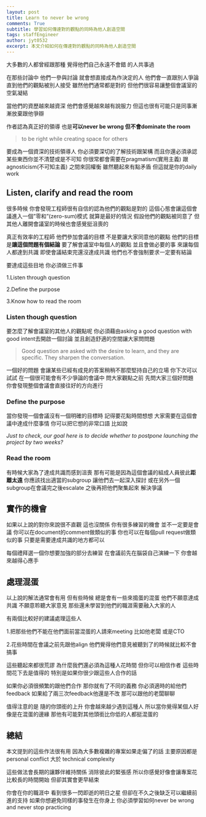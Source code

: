 ```yaml
---
layout: post
title: Learn to never be wrong
comments: True 
subtitle: 學習如何傳達對的觀點的同時為他人創造空間
tags: staffEngineer
author: jyt0532
excerpt: 本文介紹如何在傳達對的觀點的同時為他人創造空間
---
```


大多數的人都曾經跟那種 覺得他們自己永遠不會錯 的人共事過 

在那些討論中 他們一參與討論 就會想直接成為作決定的人 他們會一直跟別人爭論 直到他們的觀點被別人接受 雖然他們通常都是對的 但他們很容易讓整個會議室的空氣凝結

當他們的資歷越來越資深 他們會感覺越來越有說服力 但這也很有可能只是同事漸漸放棄跟他爭辯 


作者認為真正好的領導 也是**可以never be wrong 但不會dominate the room**

> to be right while creating space for others

要成為一個資深的技術領導人 你必須要深切的了解技術跟架構 而且你還必須承認某些東西你並不清楚或是不可知 你很常都會需要在pragmatism(實用主義) 跟 agnosticism(不可知主義) 之間來回權衡 雖然聽起來有點矛盾 但這就是你的daily work

## Listen, clarify and read the room

很多時候 你會發現工程師很有自信的認為他們的觀點是對的 這個心態會讓這個會議進入一個”零和”(zero-sum)模式 就算是最好的情況 假設他們的觀點被同意了 但其他人離開會議室的時候也會感覺挺沮喪的

真正有效率的工程師 他們參加會議的目標 不是要讓大家同意他的觀點 他們的目標是**讓這個問題有個結論** 要了解會議室中每個人的觀點 並且會做必要的事 來讓每個人都達到共識 即使會議結束完還沒達成共識 他們也不會強制要求一定要有結論

要達成這些目地 你必須做三件事 

1.Listen through question

2.Define the purpose

3.Know how to read the room

### Listen though question

要怎麼了解會議室的其他人的觀點呢 你必須藉由asking a good question with good intent去開啟一個討論 並且創造舒適的空間讓大家問問題

> Good question are asked with the desire to learn, and they are specific. They sharpen the conversation.

一個好的問題 會讓某些已經有成見的答案稍稍不那麼堅持自己的立場 你下次可以試試 在一個很可能會有不少爭論的會議中 問大家觀點之前 先問大家三個好問題 你會發現整個會議會直接往好的方向進行


### Define the purpose
 
當你發現一個會議沒有一個明確的目標時 記得要花點時間想想 大家需要在這個會議中達成什麼事情 你可以把它想的非常口語 比如說

*Just to check, our goal here is to decide whether to postpone launching the project by two weeks?*

### Read the room

有時候大家為了達成共識而感到沮喪 那有可能是因為這個會議的組成人員彼此**距離太遠** 你應該找出適當的subgroup 讓他們去一起深入探討 或在另外一個subgroup在會議完之後escalate 之後再把他們聚集起來 解決爭議

## 實作的機會

如果以上說的對你來說很不直觀 這也沒關係 你有很多練習的機會 並不一定要是會議 你可以在document的comment做類似的事 你也可以在每個pull request做類似的事 只要是需要達成共識的地方都可以

每個禮拜選一個你想要加強的部分去練習 在會議前先在腦袋自己演練一下 你會越來越得心應手

## 處理混蛋

以上說的解法通常會有用 但有些時候 總是會有一些來搗蛋的混蛋 他們不願意達成共識 不願意聆聽大家意見 那些還未學習到他們的職涯需要融入大家的人

有兩個比較好的建議處理這些人

1.把那些他們不能在他們面前當混蛋的人請來meeting 比如他老闆 或是CTO

2.花些時間在會議之前先跟他align 他們覺得他們意見被聽到了的時候就比較不會搞事

這些聽起來都很荒謬 為什麼我們還必須為這種人花時間 但你可以相信作者 這些時間花下去是值得的 特別是如果你很少跟這些人合作的話

如果你必須很頻繁的跟他們合作 那你就有了不同的義務 你必須適時的給他們feedback 如果給了兩三次feedback他還是不改 那可以跟他的老闆聊聊

值得注意的是 隨的你頭銜的上升 你會越來越少遇到這種人 所以當你覺得某個人好像是在混蛋的邊緣 那他有可能對其他頭銜比你低的人都挺混蛋的

## 總結

本文提到的這些作法很有用 因為大多數複雜的專案如果走偏了的話 主要原因都是personal conflict 大於 technical complexity 

這些做法會長期的讓夥伴維持關係 消除彼此的緊張感 所以你感覺好像會讓專案花比較長的時間開始 但卻其實會更早結束 

你會在你的職涯中 看到很多一閃即逝的明日之星 但卻在不久之後缺乏可以繼續前進的支持 如果你想避免同樣的事發生在你身上 你必須學習如何never be wrong and never stop practicing

